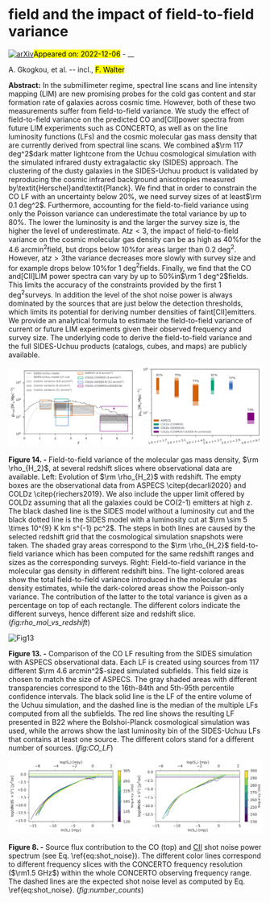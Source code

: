 <div class="macros" style="visibility:hidden;">
$\newcommand{\ensuremath}{}$
$\newcommand{\xspace}{}$
$\newcommand{\object}[1]{\texttt{#1}}$
$\newcommand{\farcs}{{.}''}$
$\newcommand{\farcm}{{.}'}$
$\newcommand{\arcsec}{''}$
$\newcommand{\arcmin}{'}$
$\newcommand{\ion}[2]{#1#2}$
$\newcommand{\textsc}[1]{\textrm{#1}}$
$\newcommand{\hl}[1]{\textrm{#1}}$</div>

<div class="macros" style="visibility:hidden;">
$\newcommand{$\ensuremath$}{}$
$\newcommand{$\xspace$}{}$
$\newcommand{$\object$}[1]{\texttt{#1}}$
$\newcommand{$\farcs$}{{.}''}$
$\newcommand{$\farcm$}{{.}'}$
$\newcommand{$\arcsec$}{''}$
$\newcommand{$\arcmin$}{'}$
$\newcommand{$\ion$}[2]{#1#2}$
$\newcommand{$\textsc$}[1]{\textrm{#1}}$
$\newcommand{$\hl$}[1]{\textrm{#1}}$</div>



<div id="title">

#  field and the impact of field-to-field variance

</div>
<div id="comments">

[![arXiv](https://img.shields.io/badge/arXiv-2212.02235-b31b1b.svg)](https://arxiv.org/abs/2212.02235)<mark>Appeared on: 2022-12-06</mark> - __

</div>
<div id="authors">

A. Gkogkou, et al. -- incl., <mark>F. Walter</mark>

</div>
<div id="abstract">

**Abstract:** In the submillimeter regime, spectral line scans and line intensity mapping (LIM) are new promising probes for the cold gas content and star formation rate of galaxies across cosmic time. However, both of these two measurements suffer from field-to-field variance. We study the effect of field-to-field variance on the predicted CO and[CII]power spectra from future LIM experiments such as CONCERTO, as well as on the line luminosity functions (LFs) and the cosmic molecular gas mass density that are currently derived from spectral line scans. We combined a$\rm 117   deg^2$dark matter lightcone from the Uchuu cosmological simulation with the simulated infrared dusty extragalactic sky (SIDES) approach. The clustering of the dusty galaxies in the SIDES-Uchuu product is validated by reproducing the cosmic infrared background anisotropies measured by\textit{Herschel}and\textit{Planck}. We find that in order to constrain the CO LF with an uncertainty below 20\%, we need survey sizes of at least$\rm 0.1   deg^2$. Furthermore, accounting for the field-to-field variance using only the Poisson variance can underestimate the total variance by up to 80\%. The lower the luminosity is and the larger the survey size is, the higher the level of underestimate. At$z<3$, the impact of field-to-field variance on the cosmic molecular gas density can be as high as 40\%for the 4.6 arcmin$^2$field, but drops below 10\%for areas larger than 0.2 deg$^2$. However, at$z>3$the variance decreases more slowly with survey size and for example drops below 10\%for 1 deg$^2$fields. Finally, we find that the CO and[CII]LIM power spectra can vary by up to 50\%in$\rm 1   deg^2$fields. This limits the accuracy of the constraints provided by the first 1 deg$^2$surveys. In addition the level of the shot noise power is always dominated by the sources that are just below the detection thresholds, which limits its potential for deriving number densities of faint[CII]emitters. We provide an analytical formula to estimate the field-to-field variance of current or future LIM experiments given their observed frequency and survey size. The underlying code to derive the field-to-field variance and the full SIDES-Uchuu products (catalogs, cubes, and maps) are publicly available.

</div>

<div id="div_fig1">

<img src="tmp_2212.02235/./figures/rho_mol_vs_redshift_TOTAL_and_LF-CUT.png" alt="Fig14.1" width="50%"/><img src="tmp_2212.02235/./figures/rho_mol_vs_redshift_poisson_percentage.png" alt="Fig14.2" width="50%"/>

**Figure 14. -** Field-to-field variance of the molecular gas mass density, $\rm \rho_{H_2}$, at several redshift slices where observational data are available. Left: Evolution of $\rm \rho_{H_2}$ with redshift. The empty boxes are the observational data from ASPECS \citep{decarli2020} and COLDz \citep{riechers2019}. We also include the upper limit offered by COLDz assuming that all the galaxies could be CO(2-1) emitters at high z. The black dashed line is the SIDES model without a luminosity cut and the black dotted line is the SIDES model with a luminosity cut at $\rm \sim 5 \times 10^{9}   K  km   s^{-1} pc^2$. The steps in both lines are caused by the selected redshift grid that the cosmological simulation snapshots were taken. The shaded gray areas correspond to the $\rm \rho_{H_2}$ field-to-field variance which has been computed for the same redshift ranges and sizes as the corresponding surveys. Right: Field-to-field variance in the molecular gas density in different redshift bins. The light-colored areas show the total field-to-field variance introduced in the molecular gas density estimates, while the dark-colored areas show the Poisson-only variance. The contribution of the latter to the total variance is given as a percentage on top of each rectangle. The different colors indicate the different surveys, hence different size and redshift slice. (*fig:rho_mol_vs_redshift*)

</div>
<div id="div_fig2">

<img src="tmp_2212.02235/./figures/CO_LFs_4.6arcmin2_3.png" alt="Fig13" width="100%"/>

**Figure 13. -** Comparison of the CO LF resulting from the SIDES simulation with ASPECS observational data. Each LF is created using sources from 117 different $\rm 4.6   arcmin^2$-sized simulated subfields. This field size is chosen to match the size of ASPECS. The gray shaded areas with different transparencies correspond to the 16th-84th and 5th-95th percentile confidence intervals. The black solid line is the LF of the entire volume of the Uchuu simulation, and the dashed line is the median of the multiple LFs computed from all the subfields. The red line shows the resulting LF presented in B22 where the Bolshoi-Planck cosmological simulation was used, while the arrows show the last luminosity bin of the SIDES-Uchuu LFs that contains at least one source. The different colors stand for a different number of sources. (*fig:CO_LF*)

</div>
<div id="div_fig3">

<img src="tmp_2212.02235/./figures/CO_number_counts.png" alt="Fig8.1" width="50%"/><img src="tmp_2212.02235/./figures/CII_number_counts.png" alt="Fig8.2" width="50%"/>

**Figure 8. -** Source flux contribution to the CO (top) and [CII](bottom) shot noise power spectrum (see Eq. \ref{eq:shot_noise}). The different color lines correspond to different frequency slices with the CONCERTO frequency resolution ($\rm1.5   GHz$) within the whole CONCERTO observing frequency range. The dashed lines are the expected shot noise level as computed by Eq. \ref{eq:shot_noise}. (*fig:number_counts*)

</div>